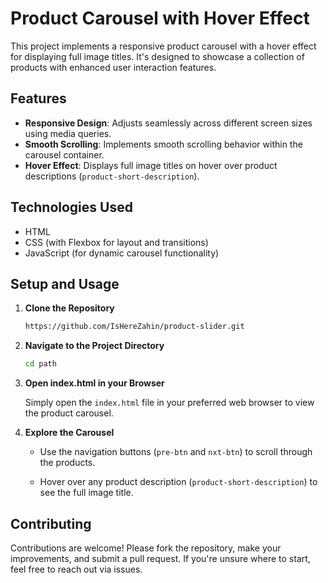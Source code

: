 # Product Carousel with Hover Effect

This project implements a responsive product carousel with a hover effect for displaying full image titles. It's designed to showcase a collection of products with enhanced user interaction features.

## Features

- **Responsive Design**: Adjusts seamlessly across different screen sizes using media queries.
- **Smooth Scrolling**: Implements smooth scrolling behavior within the carousel container.
- **Hover Effect**: Displays full image titles on hover over product descriptions (`product-short-description`).

## Technologies Used

- HTML
- CSS (with Flexbox for layout and transitions)
- JavaScript (for dynamic carousel functionality)

## Setup and Usage

1. **Clone the Repository**
   ```bash
   https://github.com/IsHereZahin/product-slider.git
2. **Navigate to the Project Directory**
   ```bash
   cd path
3. **Open index.html in your Browser**

   Simply open the `index.html` file in your preferred web browser to view the product carousel.

5. **Explore the Carousel**

   - Use the navigation buttons (`pre-btn` and `nxt-btn`) to scroll through the products.

   - Hover over any product description (`product-short-description`) to see the full image title.
## Contributing
Contributions are welcome! Please fork the repository, make your improvements, and submit a pull request. If you're unsure where to start, feel free to reach out via issues.
